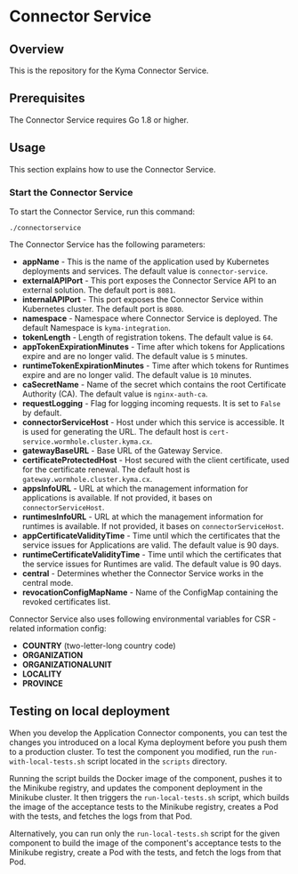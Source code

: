 # Connector Service

## Overview

This is the repository for the Kyma Connector Service.

## Prerequisites

The Connector Service requires Go 1.8 or higher.

## Usage

This section explains how to use the Connector Service.

### Start the Connector Service
To start the Connector Service, run this command:

```
./connectorservice
```

The Connector Service has the following parameters:
- **appName** - This is the name of the application used by Kubernetes deployments and services. The default value is `connector-service`.
- **externalAPIPort** - This port exposes the Connector Service API to an external solution. The default port is `8081`.
- **internalAPIPort** - This port exposes the Connector Service within Kubernetes cluster. The default port is `8080`.
- **namespace** - Namespace where Connector Service is deployed. The default Namespace is `kyma-integration`.
- **tokenLength** - Length of registration tokens. The default value is `64`.
- **appTokenExpirationMinutes** - Time after which tokens for Applications expire and are no longer valid. The default value is `5` minutes.
- **runtimeTokenExpirationMinutes** - Time after which tokens for Runtimes expire and are no longer valid. The default value is `10` minutes.
- **caSecretName** - Name of the secret which contains the root Certificate Authority (CA). The default value is `nginx-auth-ca`.
- **requestLogging** - Flag for logging incoming requests. It is set to `False` by default.
- **connectorServiceHost** - Host under which this service is accessible. It is used for generating the URL. The default host is `cert-service.wormhole.cluster.kyma.cx`.
- **gatewayBaseURL** - Base URL of the Gateway Service.
- **certificateProtectedHost** - Host secured with the client certificate, used for the certificate renewal. The default host is `gateway.wormhole.cluster.kyma.cx`.
- **appsInfoURL** - URL at which the management information for applications is available. If not provided, it bases on `connectorServiceHost`.
- **runtimesInfoURL** - URL at which the management information for runtimes is available. If not provided, it bases on `connectorServiceHost`.
- **appCertificateValidityTime** - Time until which the certificates that the service issues for Applications are valid. The default value is 90 days.
- **runtimeCertificateValidityTime** - Time until which the certificates that the service issues for Runtimes are valid. The default value is 90 days.
- **central** - Determines whether the Connector Service works in the central mode.
- **revocationConfigMapName** - Name of the ConfigMap containing the revoked certificates list.

Connector Service also uses following environmental variables for CSR - related information config:
- **COUNTRY** (two-letter-long country code)
- **ORGANIZATION**
- **ORGANIZATIONALUNIT**
- **LOCALITY**
- **PROVINCE**

## Testing on local deployment

When you develop the Application Connector components, you can test the changes you introduced on a local Kyma deployment before you push them to a production cluster.
To test the component you modified, run the `run-with-local-tests.sh` script located in the `scripts` directory.

Running the script builds the Docker image of the component, pushes it to the Minikube registry, and updates the component deployment in the Minikube cluster. It then triggers the `run-local-tests.sh` script, which builds the image of the acceptance tests to the Minikube registry, creates a Pod with the tests, and fetches the logs from that Pod.

Alternatively, you can run only the `run-local-tests.sh` script for the given component to build the image of the component's acceptance tests to the Minikube registry, create a Pod with the tests, and fetch the logs from that Pod.
